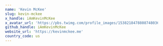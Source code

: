 ```yaml
---
name: 'Kevin McKee'
slug: kevin-mckee
x_handle: iAmKevinMcKee
x_avatar_url: 'https://pbs.twimg.com/profile_images/1538218478808748036/UBdbdhBQ_200x200.jpg'
github_handle: iAmKevinMcKee
website_url: 'https://kevinmckee.me'
country_code: us
---
```

